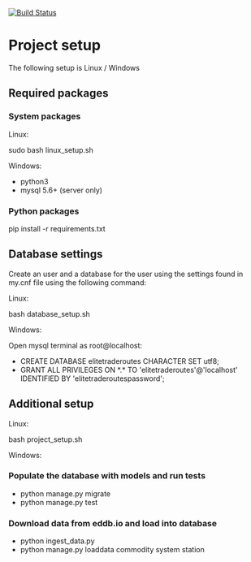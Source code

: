 [![Build Status](https://travis-ci.org/Jingyu-Yao/elitetraderoutes.svg?branch=master)](https://travis-ci.org/Jingyu-Yao/elitetraderoutes)
# Project setup

The following setup is Linux / Windows

## Required packages

### System packages

Linux:

sudo bash linux_setup.sh

Windows:

- python3
- mysql 5.6+ (server only)

### Python packages

pip install -r requirements.txt

## Database settings

Create an user and a database for the user using the settings found in my.cnf file using the following command:

Linux:

bash database_setup.sh

Windows:

Open mysql terminal as root@localhost:

- CREATE DATABASE elitetraderoutes CHARACTER SET utf8;
- GRANT ALL PRIVILEGES ON \*.\* TO 'elitetraderoutes'@'localhost' IDENTIFIED BY 'elitetraderoutespassword';

## Additional setup

Linux:

bash project_setup.sh

Windows:

### Populate the database with models and run tests

- python manage.py migrate
- python manage.py test

### Download data from eddb.io and load into database

- python ingest_data.py
- python manage.py loaddata commodity system station
